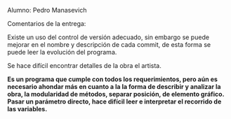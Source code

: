 Alumno: Pedro Manasevich

Comentarios de la entrega:

Existe un uso del control de versión adecuado, sin embargo se puede mejorar en el nombre y descripción de cada commit, de esta forma se puede leer la evolución del programa.

Se hace difícil encontrar detalles de la obra el artista.

**Es un programa que cumple con todos los requerimientos, pero aún es necesario ahondar más en cuanto a la la forma de describir y analizar la obra, la modularidad de métodos, separar posición, de elemento gráfico. Pasar un parámetro directo, hace difícil leer e interpretar el recorrido de las variables.**